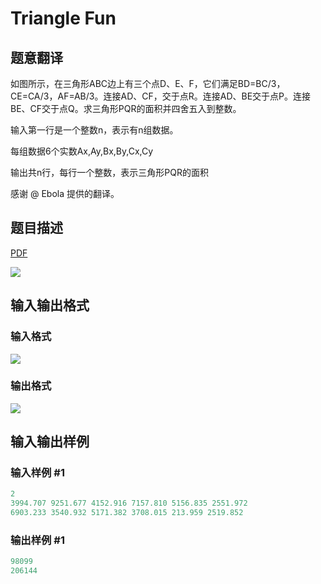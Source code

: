 # Triangle Fun

## 题意翻译

如图所示，在三角形ABC边上有三个点D、E、F，它们满足BD=BC/3，CE=CA/3，AF=AB/3。连接AD、CF，交于点R。连接AD、BE交于点P。连接BE、CF交于点Q。求三角形PQR的面积并四舍五入到整数。

输入第一行是一个整数n，表示有n组数据。

每组数据6个实数Ax,Ay,Bx,By,Cx,Cy

输出共n行，每行一个整数，表示三角形PQR的面积

感谢 @ Ebola 提供的翻译。

## 题目描述

[problemUrl]: https://uva.onlinejudge.org/index.php?option=com_onlinejudge&Itemid=8&category=26&page=show_problem&problem=2432

[PDF](https://uva.onlinejudge.org/external/114/p11437.pdf)

![](https://cdn.luogu.com.cn/upload/vjudge_pic/UVA11437/f4b807f28b80b04a563e92fb3605213be81cada3.png)

## 输入输出格式

### 输入格式

![](https://cdn.luogu.com.cn/upload/vjudge_pic/UVA11437/1b689792e470ad9074a7872233a8a5108ef92cb4.png)

### 输出格式

![](https://cdn.luogu.com.cn/upload/vjudge_pic/UVA11437/831bc9d4b2e1f5cb1b048fcf3e80a525cedda978.png)

## 输入输出样例

### 输入样例 #1

```cpp
2
3994.707 9251.677 4152.916 7157.810 5156.835 2551.972
6903.233 3540.932 5171.382 3708.015 213.959 2519.852
```


### 输出样例 #1

```cpp
98099
206144
```


